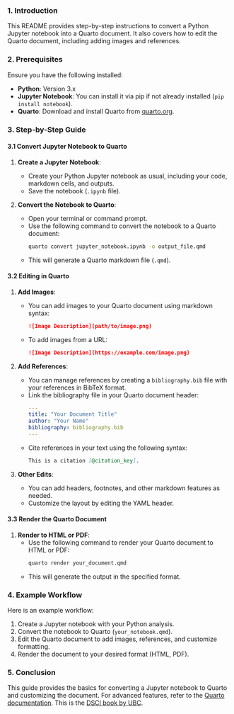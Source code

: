 ### 1. Introduction
This README provides step-by-step instructions to convert a Python Jupyter notebook into a Quarto document. It also covers how to edit the Quarto document, including adding images and references.

### 2. Prerequisites

Ensure you have the following installed:

- **Python**: Version 3.x
- **Jupyter Notebook**: You can install it via pip if not already installed (`pip install notebook`).
- **Quarto**: Download and install Quarto from [quarto.org](https://quarto.org/docs/get-started/).

### 3. Step-by-Step Guide

#### 3.1 Convert Jupyter Notebook to Quarto

1. **Create a Jupyter Notebook**:
   - Create your Python Jupyter notebook as usual, including your code, markdown cells, and outputs.
   - Save the notebook (`.ipynb` file).

2. **Convert the Notebook to Quarto**:
   - Open your terminal or command prompt.
   - Use the following command to convert the notebook to a Quarto document:
     ```bash
     quarto convert jupyter_notebook.ipynb -o output_file.qmd
     ```
   - This will generate a Quarto markdown file (`.qmd`).

#### 3.2 Editing in Quarto

1. **Add Images**:
   - You can add images to your Quarto document using markdown syntax:
     ```markdown
     ![Image Description](path/to/image.png)
     ```
   - To add images from a URL:
     ```markdown
     ![Image Description](https://example.com/image.png)
     ```

2. **Add References**:
   - You can manage references by creating a `bibliography.bib` file with your references in BibTeX format.
   - Link the bibliography file in your Quarto document header:
     ```yaml
     ---
     title: "Your Document Title"
     author: "Your Name"
     bibliography: bibliography.bib
     ---
     ```
   - Cite references in your text using the following syntax:
     ```markdown
     This is a citation [@citation_key].
     ```

3. **Other Edits**:
   - You can add headers, footnotes, and other markdown features as needed.
   - Customize the layout by editing the YAML header.

#### 3.3 Render the Quarto Document

1. **Render to HTML or PDF**:
   - Use the following command to render your Quarto document to HTML or PDF:
     ```bash
     quarto render your_document.qmd
     ```
   - This will generate the output in the specified format.

### 4. Example Workflow

Here is an example workflow:

1. Create a Jupyter notebook with your Python analysis.
2. Convert the notebook to Quarto (`your_notebook.qmd`).
3. Edit the Quarto document to add images, references, and customize formatting.
4. Render the document to your desired format (HTML, PDF).

### 5. Conclusion

This guide provides the basics for converting a Jupyter notebook to Quarto and customizing the document. For advanced features, refer to the [Quarto documentation](https://quarto.org/docs/guide/). This is the [DSCI book by UBC](https://ubc-dsci.github.io/reproducible-and-trustworthy-workflows-for-data-science/materials/lectures/08-reproducible-reports.html#).